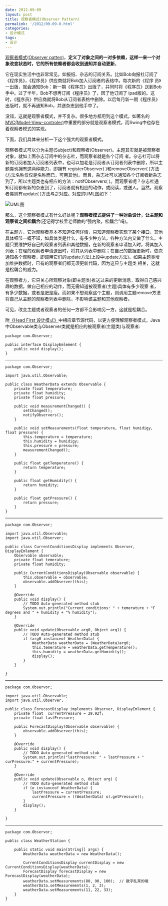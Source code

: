 ```yaml
---
date: 2012-09-09
layout: post
title: 观察者模式(Observer Pattern)
permalink: '/2012/09-09-0.html'
categories:
- 设计模式
tags:
- 设计
---
```



[观察者模式(Observer patten)](http://en.wikipedia.org/wiki/Observer_pattern)，**定义了对象之间的一对多依赖，这样一来一个对象改变状态时，它的所有依赖者都会收到通知并自动更新**。

它在现实生活中也非常常见，如报纸、杂志的订阅关系。比如Bob向报社订阅了《程序员》，《程序员》供应商就将Bob加入订阅者的表格中。每次新的《程序 员》一出版，就会通知Bob：新一期《程序员》出版了，并同时将《程序员》送到Bob手中。过了半年，Bob不想再订阅《程序员》了，因了他订阅了 ipad版的。这时，《程序员》供应商就将Bob从订阅者表格中删除。以后每月新一期《程序员》出版时，就不再通知Bob，并送杂志到他手中了。

没错，这就是观察者模式，并不复杂。很多地方都用到这个模式，如著名的[MVC(Model-View-controler)](http://en.wikipedia.org/wiki/Model%E2%80%93view%E2%80%93controller)中重要的部分就是观察者模式，而Swing中也存在着观察者模式的实现。

下面，我们具体来分析一下这个强大的观察者模式。

观察者模式可以分为主题(Subject)和观察者(Observer)。主题其实就是被观察者对象，就如上面杂志订阅中的杂志社，而观察者就是各个订阅 者。杂志社可以将新的订阅者加入订阅者列表中，也可以加老是订阅者从订阅者列表中删除，所以主题类也拥有这两种能力，即拥有 registerObserver( )和removeObserver( )方法(方法名称仅仅是名称而已，可用其他)。而且，杂志社可以通知各个订阅者新杂志到了，所以主题类也有相应的方法：notifObservers( )。而观察者呢？杂志社通知订阅都有新的杂志到了，订阅者就有相应的动作，或阅读，或送人。当然，观察者类则有update( )方法与之对应。对应的UML图如下：

![UML图](/img/2012-09-09-0.png "UML图")

那么，这个观察者模式有什么好处呢？**观察者模式提供了一种对象设计，让主题和观察者之间松耦合**(还记得学校里老师教的“强内聚，松耦合”吗)。

在主题方，它对观察者基本不知道任何详情，只知道观察者实现了某个接口，其他具体细节一概不知，如具体类是什么，有多少种方法，各种方法内又做了什么。主 题只要维护好自己的观察者列表和其他数据，在新的观察者申请加入时，将其加入列表；在理的观察者申请退出时，将其从列表中删除；在自己的数据更新时，依次 通知各个观察者，即调用它们的update方法(上段中update方法)。如果主题类增加维护数据时，已有的观察者们都无须更新代码，因为这只与主题类 相关，这就是松耦合的威力。

在观察者方，它只关心所观察对象(即主题类)推送过来的更新消息，取得自己感兴趣的数据，做自己相应的动作，而无需知道被观察者(主题)具体有多少观察 者，有多少数据，或者是肥是瘦。而如果不想观察这个主题，则调用主题remove方法将自己从主题的观察者列表中删除，不影响该主题和其他观察者。

可见，改变主题或者观察者的任何一方都不会影响另一方，这就是松耦合。

附[《Head First 设计模式》](http://book.douban.com/subject/2243615/)中相应章节源代码，以更方便理解观察者模式。Java中Observable类与Observer类就是相应的被观察者(主题类)与观察者:

	package com.Observor;  
	 
	public interface DisplayEmlement {  
	    public void display();  
	}

------------------------------

	package com.Observor;  
	 
	import java.util.Observable;  
	 
	public class WeatherData extends Observable {  
	    private float temperature;  
	    private float humidity;  
	    private float pressure;  
	 
	    public void measurementChanged() {  
	        setChanged();  
	        notifyObservers();  
	    }  
	 
	    public void setMeasurements(float temperature, float humidigy, float pressure) {  
	        this.temperature = temperature;  
	        this.humidity = humidigy;  
	        this.pressure = pressure;  
	        measurementChanged();  
	    }  
	 
	    public float getTemperature() {  
	        return temperature;  
	    }  
	 
	    public float getHumidity() {  
	        return humidity;  
	    }  
	 
	    public float getPressure() {  
	        return pressure;  
	    }  
	}

------------------------------

	package com.Observor;  
	 
	import java.util.Observable;  
	import java.util.Observer;  
	 
	public class CurrentConditionsDisplay implements Observer, DisplayEmlement {  
	    Observable observable;  
	    private float temerature;  
	    private float humidity;  
	 
	    public CurrentConditionsDisplay(Observable observable) {  
	        this.observable = observable;  
	        observable.addObserver(this);  
	    }  
	 
	    @Override 
	    public void display() {  
	        // TODO Auto-generated method stub  
	        System.out.println("Current conditions: " + temerature + "F degrees and " + humidity + "% humidity");  
	    }  
	 
	    @Override 
	    public void update(Observable arg0, Object arg1) {  
	        // TODO Auto-generated method stub  
	        if (arg0 instanceof WeatherData) {  
	            WeatherData weatherData = (WeatherData)arg0;  
	            this.temerature = weatherData.getTemperature();  
	            this.humidity = weatherData.getHumidity();  
	            display();  
	        }  
	    }  
	 
	}

---------------------------------

	package com.Observor;  
	 
	import java.util.Observable;  
	import java.util.Observer;  
	 
	public class ForecastDisplay implements Observer, DisplayEmlement {  
	    private float  currentPressure = 29.92f;  
	    private float lastPressure;  
	 
	    public ForecastDisplay(Observable observable) {  
	        observable.addObserver(this);  
	    }  
	 
	    @Override 
	    public void display() {  
	        // TODO Auto-generated method stub  
	        System.out.println("lastPressure: " + lastPressure + " curPressure:" + currentPressure);  
	    }  
	 
	    @Override 
	    public void update(Observable o, Object arg) {  
	        // TODO Auto-generated method stub  
	        if (o instanceof WeatherData) {  
	            lastPressure = currentPressure;  
	            currentPressure = ((WeatherData) o).getPressure();  
	        }  
	        display();  
	    }  
	 
	}

---------------------------

	package com.Observor;  
	 
	public class WeatherStation {  
	 
	    public static void main(String[] args) {  
	        WeatherData weatherData = new WeatherData();  
	 
	        CurrentConditionsDisplay currentDisplay = new CurrentConditionsDisplay(weatherData);  
	        ForecastDisplay forecastDisplay = new ForecastDisplay(weatherData);  
	        weatherData.setMeasurements(80, 90, 100);  // 数字乱来的哦  
	        weatherData.setMeasurements(1, 2, 3);  
	        weatherData.setMeasurements(11, 22, 33);  
	    }  
	}

